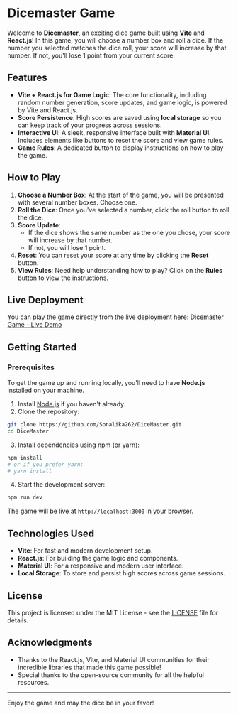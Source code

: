 
# Dicemaster Game

Welcome to **Dicemaster**, an exciting dice game built using **Vite** and **React.js**! In this game, you will choose a number box and roll a dice. If the number you selected matches the dice roll, your score will increase by that number. If not, you'll lose 1 point from your current score.

## Features

- **Vite + React.js for Game Logic**: The core functionality, including random number generation, score updates, and game logic, is powered by Vite and React.js.
- **Score Persistence**: High scores are saved using **local storage** so you can keep track of your progress across sessions.
- **Interactive UI**: A sleek, responsive interface built with **Material UI**. Includes elements like buttons to reset the score and view game rules.
- **Game Rules**: A dedicated button to display instructions on how to play the game.

## How to Play

1. **Choose a Number Box**: At the start of the game, you will be presented with several number boxes. Choose one.
2. **Roll the Dice**: Once you've selected a number, click the roll button to roll the dice.
3. **Score Update**:
   - If the dice shows the same number as the one you chose, your score will increase by that number.
   - If not, you will lose 1 point.
4. **Reset**: You can reset your score at any time by clicking the **Reset** button.
5. **View Rules**: Need help understanding how to play? Click on the **Rules** button to view the instructions.

## Live Deployment

You can play the game directly from the live deployment here: [Dicemaster Game - Live Demo](https://dicemaster1.netlify.app/)

## Getting Started

### Prerequisites

To get the game up and running locally, you'll need to have **Node.js** installed on your machine.

1. Install [Node.js](https://nodejs.org/) if you haven't already.
2. Clone the repository:

```bash
git clone https://github.com/Sonalika262/DiceMaster.git
cd DiceMaster
```

3. Install dependencies using npm (or yarn):

```bash
npm install
# or if you prefer yarn:
# yarn install
```

4. Start the development server:

```bash
npm run dev
```

The game will be live at `http://localhost:3000` in your browser.

## Technologies Used

- **Vite**: For fast and modern development setup.
- **React.js**: For building the game logic and components.
- **Material UI**: For a responsive and modern user interface.
- **Local Storage**: To store and persist high scores across game sessions.

## License

This project is licensed under the MIT License - see the [LICENSE](LICENSE) file for details.

## Acknowledgments

- Thanks to the React.js, Vite, and Material UI communities for their incredible libraries that made this game possible!
- Special thanks to the open-source community for all the helpful resources.

---

Enjoy the game and may the dice be in your favor!
